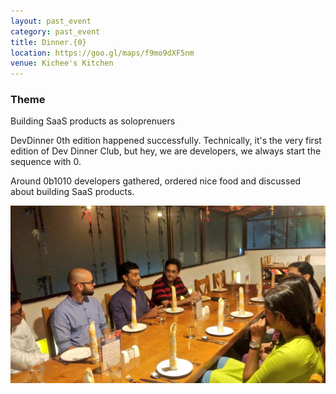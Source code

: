 ```yaml
---
layout: past_event
category: past_event
title: Dinner.{0}
location: https://goo.gl/maps/f9mo9dXF5nm
venue: Kichee's Kitchen
---
```


### Theme
Building SaaS products as soloprenuers

DevDinner 0th edition happened successfully. Technically, it's the very first edition of Dev Dinner Club, but hey, we are developers, we always start the sequence with 0.

Around 0b1010 developers gathered, ordered nice food and discussed about building SaaS products.


![discusisons at dev dinner](/img/devdinner0.jpg)
